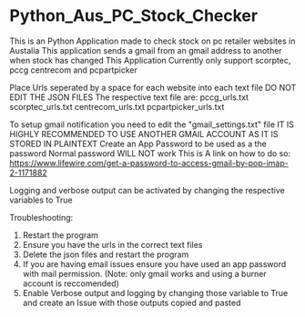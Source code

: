 # Python_Aus_PC_Stock_Checker

This is an Python Application made to check stock on pc retailer websites in Austalia
This application sends a gmail from an gmail address to another when stock has changed
This Application Currently only support scorptec, pccg centrecom and pcpartpicker

Place Urls seperated by a space for each website into each text file
DO NOT EDIT THE JSON FILES
The respective text file are:
pccg_urls.txt
scorptec_urls.txt
centrecom_urls.txt
pcpartpicker_urls.txt


To setup gmail notification you need to edit the "gmail_settings.txt" file
IT IS HIGHLY RECOMMENDED TO USE ANOTHER GMAIL ACCOUNT AS IT IS STORED IN PLAINTEXT
Create an App Password to be used as a the password
Normal password WILL NOT work 
This is A link on how to do so: https://www.lifewire.com/get-a-password-to-access-gmail-by-pop-imap-2-1171882

Logging and verbose output can be activated by changing the respective variables to True

Troubleshooting:
1. Restart the program
2. Ensure you have the urls in the correct text files
3. Delete the json files and restart the program
4. If you are having email issues ensure you have used an app password with mail permission. (Note: only gmail works and using a burner account is reccomended)
5. Enable Verbose output and logging by changing those variable to True and create an Issue with those outputs copied and pasted